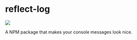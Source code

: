 # reflect-log

![](https://i.imgur.com/m0o5wIk.png)

A NPM package that makes your console messages look nice.
